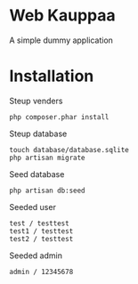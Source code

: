 # Web Kauppaa

A simple dummy application

# Installation

Steup venders

    php composer.phar install

Steup database

    touch database/database.sqlite
    php artisan migrate

Seed database

    php artisan db:seed
    
Seeded user

	test / testtest
	test1 / testtest
	test2 / testtest
	
Seeded admin

	admin / 12345678
